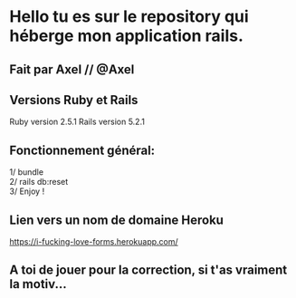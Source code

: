 # Hello tu es sur le repository qui héberge mon application rails.

## Fait par Axel // @Axel

## Versions Ruby et Rails
Ruby version 2.5.1
Rails version 5.2.1

## Fonctionnement général:

1/ bundle </br>
2/ rails db:reset </br>
3/ Enjoy ! </br>

## Lien vers un nom de domaine Heroku

https://i-fucking-love-forms.herokuapp.com/

## A toi de jouer pour la correction, si t'as vraiment la motiv...
